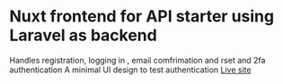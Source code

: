 # Nuxt frontend for API starter using Laravel as backend
Handles registration, logging in , email comfrimation and rset and 2fa authentication
A minimal UI design to test authentication
[Live site](https://starcode-dev.xyz/)

